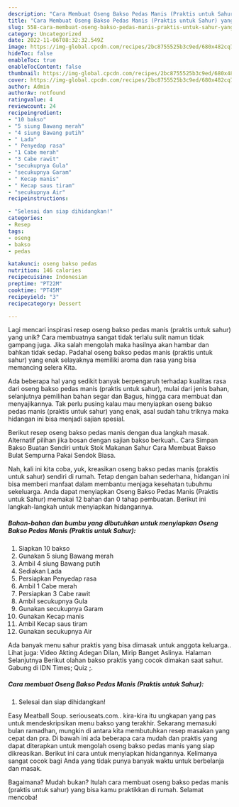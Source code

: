```yaml
---
description: "Cara Membuat Oseng Bakso Pedas Manis (Praktis untuk Sahur) yang Enak"
title: "Cara Membuat Oseng Bakso Pedas Manis (Praktis untuk Sahur) yang Enak"
slug: 558-cara-membuat-oseng-bakso-pedas-manis-praktis-untuk-sahur-yang-enak
category: Uncategorized
date: 2022-11-06T08:32:32.549Z
image: https://img-global.cpcdn.com/recipes/2bc8755525b3c9ed/680x482cq70/oseng-bakso-pedas-manis-praktis-untuk-sahur-foto-resep-utama.jpg
hideToc: false
enableToc: true
enableTocContent: false
thumbnail: https://img-global.cpcdn.com/recipes/2bc8755525b3c9ed/680x482cq70/oseng-bakso-pedas-manis-praktis-untuk-sahur-foto-resep-utama.jpg
cover: https://img-global.cpcdn.com/recipes/2bc8755525b3c9ed/680x482cq70/oseng-bakso-pedas-manis-praktis-untuk-sahur-foto-resep-utama.jpg
author: Admin
authorAv: notfound
ratingvalue: 4
reviewcount: 24
recipeingredient:
- "10 bakso"
- "5 siung Bawang merah"
- "4 siung Bawang putih"
- " Lada"
- " Penyedap rasa"
- "1 Cabe merah"
- "3 Cabe rawit"
- "secukupnya Gula"
- "secukupnya Garam"
- " Kecap manis"
- " Kecap saus tiram"
- "secukupnya Air"
recipeinstructions:

- "Selesai dan siap dihidangkan!"
categories:
- Resep
tags:
- oseng
- bakso
- pedas

katakunci: oseng bakso pedas 
nutrition: 146 calories
recipecuisine: Indonesian
preptime: "PT22M"
cooktime: "PT45M"
recipeyield: "3"
recipecategory: Dessert

---
```





Lagi mencari inspirasi resep oseng bakso pedas manis (praktis untuk sahur) yang unik? Cara membuatnya sangat tidak terlalu sulit namun tidak gampang juga. Jika salah mengolah maka hasilnya akan hambar dan bahkan tidak sedap. Padahal oseng bakso pedas manis (praktis untuk sahur) yang enak selayaknya memiliki aroma dan rasa yang bisa memancing selera Kita.





Ada beberapa hal yang sedikit banyak berpengaruh terhadap kualitas rasa dari oseng bakso pedas manis (praktis untuk sahur), mulai dari jenis bahan, selanjutnya pemilihan bahan segar dan Bagus, hingga cara membuat dan menyajikannya. Tak perlu pusing kalau mau menyiapkan oseng bakso pedas manis (praktis untuk sahur) yang enak,      asal sudah tahu triknya maka hidangan ini bisa menjadi sajian spesial.














Berikut resep oseng bakso pedas manis dengan dua langkah masak. Alternatif pilihan jika bosan dengan sajian bakso berkuah.. Cara Simpan Bakso Buatan Sendiri untuk Stok Makanan Sahur Cara Membuat Bakso Bulat Sempurna Pakai Sendok Biasa.






Nah, kali ini kita coba, yuk, kreasikan oseng bakso pedas manis (praktis untuk sahur) sendiri di rumah. Tetap dengan bahan sederhana, hidangan ini bisa memberi manfaat dalam membantu menjaga kesehatan tubuhmu sekeluarga. Anda dapat menyiapkan Oseng Bakso Pedas Manis (Praktis untuk Sahur) memakai 12 bahan dan 0 tahap pembuatan. Berikut ini langkah-langkah untuk menyiapkan hidangannya.

<!--inarticleads1-->

##### Bahan-bahan dan bumbu yang dibutuhkan untuk menyiapkan Oseng Bakso Pedas Manis (Praktis untuk Sahur):

1. Siapkan 10 bakso
1. Gunakan 5 siung Bawang merah
1. Ambil 4 siung Bawang putih
1. Sediakan  Lada
1. Persiapkan  Penyedap rasa
1. Ambil 1 Cabe merah
1. Persiapkan 3 Cabe rawit
1. Ambil secukupnya Gula
1. Gunakan secukupnya Garam
1. Gunakan  Kecap manis
1. Ambil  Kecap saus tiram
1. Gunakan secukupnya Air


Ada banyak menu sahur praktis yang bisa dimasak untuk anggota keluarga.. Lihat juga: Video Akting Adegan Dilan, Mirip Banget Aslinya. Halaman Selanjutnya Berikut olahan bakso praktis yang cocok dimakan saat sahur. Gabung di IDN Times; Quiz ;. 

<!--inarticleads2-->

##### Cara membuat Oseng Bakso Pedas Manis (Praktis untuk Sahur):


1. Selesai dan siap dihidangkan!

Easy Meatball Soup. seriouseats.com.. kira-kira itu ungkapan yang pas untuk mendeskripsikan menu bakso yang terakhir. Sekarang memasuki bulan ramadhan, mungkin di antara kita membutuhkan resep masakan yang cepat dan pra. Di bawah ini ada beberapa cara mudah dan praktis yang dapat diterapkan untuk mengolah oseng bakso pedas manis yang siap dikreasikan. Berikut ini cara untuk menyiapkan hidangannya. Kelimanya sangat cocok bagi Anda yang tidak punya banyak waktu untuk berbelanja dan masak. 

Bagaimana? Mudah bukan? Itulah cara membuat oseng bakso pedas manis (praktis untuk sahur) yang bisa kamu praktikkan di rumah. Selamat mencoba!
